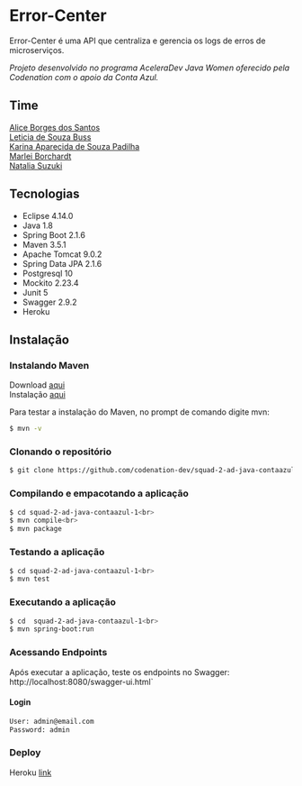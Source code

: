 # Error-Center
Error-Center é uma API que centraliza e gerencia os logs de erros de microserviços.

_Projeto desenvolvido no programa AceleraDev Java Women oferecido pela Codenation com o apoio da Conta Azul._

## Time
[Alice Borges dos Santos](https://www.linkedin.com/in/alice-borges/)<br>
[Leticia de Souza Buss](https://www.linkedin.com/in/leticia-d-942652134/)<br>
[Karina Aparecida de Souza Padilha](https://www.linkedin.com/in/karina-aparecida-de-souza-padilha-143951106/)<br>
[Marlei Borchardt](https://www.linkedin.com/in/marlei-borchardt)<br>
[Natalia Suzuki](https://www.linkedin.com/in/natalia-suzuki-210349108/)

## Tecnologias
  -   Eclipse  4.14.0
  -   Java 1.8
  -   Spring Boot 2.1.6
  -   Maven 3.5.1
  -   Apache Tomcat 9.0.2
  -   Spring Data JPA 2.1.6
  -   Postgresql 10
  -   Mockito 2.23.4
  -   Junit 5 
  -   Swagger 2.9.2 
  -   Heroku

## Instalação

### Instalando Maven
  Download [aqui](https://maven.apache.org/download.cgi)<br>
  Instalação [aqui](https://maven.apache.org/install.html)

Para testar a instalação do Maven, no prompt de comando digite mvn:
```bash
$ mvn -v
```

### Clonando o repositório
```bash
$ git clone https://github.com/codenation-dev/squad-2-ad-java-contaazul-1.git
```

### Compilando e empacotando a aplicação
```bash
$ cd squad-2-ad-java-contaazul-1<br>
$ mvn compile<br>
$ mvn package
```

### Testando a aplicação
```bash
$ cd squad-2-ad-java-contaazul-1<br>
$ mvn test
```

### Executando a aplicação
```bash
$ cd  squad-2-ad-java-contaazul-1<br>
$ mvn spring-boot:run
```

### Acessando Endpoints
  Após executar a aplicação, teste os endpoints no Swagger:<br> 
  http://localhost:8080/swagger-ui.html`

#### Login

```txt
User: admin@email.com
Password: admin
```

### Deploy

  Heroku [link](https://error-center-api.herokuapp.com/swagger-ui.html#/)
